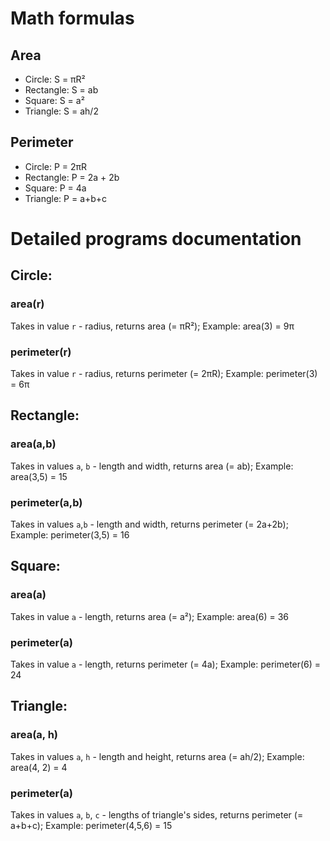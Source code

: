 # Math formulas
## Area
- Circle: S = πR²
- Rectangle: S = ab
- Square: S = a²
- Triangle: S = ah/2

## Perimeter
- Circle: P = 2πR
- Rectangle: P = 2a + 2b
- Square: P = 4a
- Triangle: P = a+b+c

# Detailed programs documentation
## Circle:
### area(r)
Takes in value `r` - radius, returns area (= πR²); 
Example: area(3) = 9π
### perimeter(r)
Takes in value `r` - radius, returns perimeter (= 2πR); 
Example: perimeter(3) = 6π

## Rectangle:
### area(a,b)
Takes in values `a`, `b` - length and width, returns area (= ab); 
Example: area(3,5) = 15
### perimeter(a,b)
Takes in values `a`,`b` - length and width, returns perimeter (= 2a+2b); 
Example: perimeter(3,5) = 16

## Square:
### area(a)
Takes in value `a` - length, returns area (= a²); 
Example: area(6) = 36
### perimeter(a)
Takes in value `a` - length, returns perimeter (= 4a); 
Example: perimeter(6) = 24

## Triangle:
### area(a, h)
Takes in values `a`, `h` - length and height, returns area (= ah/2); 
Example: area(4, 2) = 4
### perimeter(a)
Takes in values `a`, `b`, `c` - lengths of triangle's sides, returns perimeter (= a+b+c); 
Example: perimeter(4,5,6) = 15